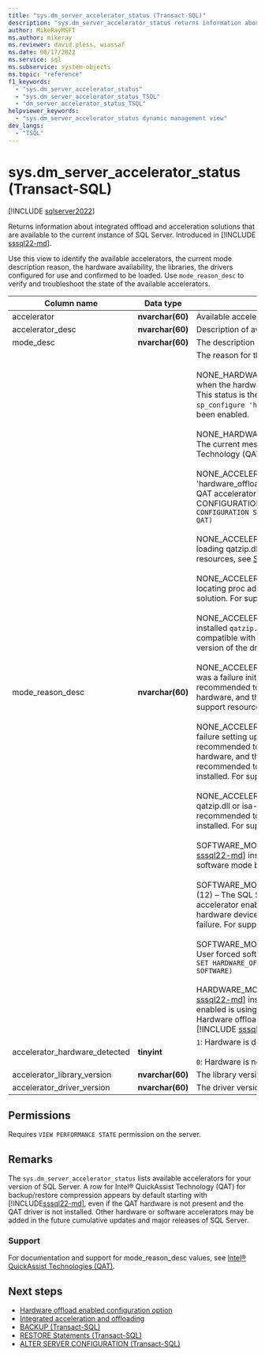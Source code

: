 ```yaml
---
title: "sys.dm_server_accelerator_status (Transact-SQL)"
description: "sys.dm_server_accelerator_status returns information about integrated offload and acceleration solutions that are available to the current instance of SQL Server."
author: MikeRayMSFT
ms.author: mikeray
ms.reviewer: david.pless, wiassaf
ms.date: 08/17/2022
ms.service: sql
ms.subservice: system-objects
ms.topic: "reference"
f1_keywords:
  - "sys.dm_server_accelerator_status"
  - "sys.dm_server_accelerator_status_TSQL"
  - "dm_server_accelerator_status_TSQL"
helpviewer_keywords:
  - "sys.dm_server_accelerator_status dynamic management view"
dev_langs:
  - "TSQL"
---
```


# sys.dm_server_accelerator_status (Transact-SQL)

[!INCLUDE [sqlserver2022](../../includes/applies-to-version/sqlserver2022.md)]

Returns information about integrated offload and acceleration solutions that are available to the current instance of SQL Server. Introduced in [!INCLUDE [sssql22-md](../../includes/sssql22-md.md)].

Use this view to identify the available accelerators, the current mode description reason, the hardware availability, the libraries, the drivers configured for use and confirmed to be loaded. Use `mode_reason_desc` to verify and troubleshoot the state of the available accelerators.

|Column name|Data type|Description|
|-----------------|---------------|-----------------|  
|accelerator|**nvarchar(60)**|Available accelerator.|
|accelerator_desc|**nvarchar(60)**|Description of available accelerators.|
|mode_desc|**nvarchar(60)**|The description of the mode.|
|mode_reason_desc|**nvarchar(60)**|The reason for the mode, used for troubleshooting.<BR /><BR />NONE_HARDWARE_OFFLOAD_NOT_ENABLED (0) – Status when the hardware offloading is not enabled on the instance. This status is the default on a Windows Server when the `sp_configure 'hardware_offload_config'` command has not been enabled.<BR /><BR />NONE_HARDWARE_OFFLOAD_LINUX_NOT_SUPPORTED (1) – The current message on Linux platforms as Intel&reg; QuickAssist Technology (QAT) is currently not supported.<BR /><BR />NONE_ACCELERATOR_CONFIG_NOT_ENABLED (2) – The 'hardware_offload_config' may be configured, but the Intel&reg; QAT accelerator mode is not enabled via the ALTER SERVER CONFIGURATION command.  For example: `ALTER SERVER CONFIGURATION SET HARDWARE_OFFLOAD = ON (ACCELERATOR = QAT)`<BR /><BR />NONE_ACCELERATOR_LOAD_FAILED (3) – There is a failure loading qatzip.dll that is part of the driver solution. For support resources, see [Support](#support).<BR /><BR />NONE_ACCELERATOR_PROC_FAILED (4) – There is a failure locating proc addresses in qatzip.dll that is part of the driver solution. For support resources, see [Support](#support).<BR /><BR />NONE_ACCELERATOR_VERSION_NOT_COMPATIBLE (7) – The installed `qatzip.dll` and `isa-l.dll` versions are not compatible with SQL Server. Install the latest supported version of the drivers from [Intel&reg;](https://developer.intel.com/quickassist).<BR /><BR />NONE_ACCELERATOR_INITIALIZATION_FAILED (8) – There was a failure initializing the Intel&reg; QAT accelerator. It is recommended to check the error log for the availability of the hardware, and the Intel&reg; QAT driver and library versions. For support resources, see [Support](#support).<BR /><BR />NONE_ACCELERATOR_SESSION_FAILED (9) – There was a failure setting up the Intel&reg; QAT accelerator. It is recommended to check the error log for the availability of the hardware, and the Intel&reg; QAT driver and library versions. It is recommended to verify that the drivers were successfully installed. For support resources, see [Support](#support).<BR /><BR />NONE_ACCELERATOR_LIBRARY_NOT_FOUND (10) – The qatzip.dll or isa-l.dll libraries are not available. It is recommended to verify that the drivers were successfully installed. For support resources, see [Support](#support).<BR /><BR />SOFTWARE_MODE_NON_ENTERPRISE_SKU (11) – [!INCLUDE [sssql22-md](../../includes/sssql22-md.md)] instance with the Intel&reg; QAT enabled is using software mode because of the current edition (SKU).<BR /><BR />SOFTWARE_MODE_ACCELERATOR_HARDWARE_NOT_FOUND (12) – The SQL Server instance with hardware offloading and accelerator enabled is using software mode due to the hardware device not being available, due to device or driver failure. For support resources, see [Support](#support).<BR><BR>SOFTWARE_MODE_SOFTWARE_FORCE_OVERRIDE (13) – User forced software mode using  `ALTER SERVER CONFIGURATION SET HARDWARE_OFFLOAD = ON (ACCELERATOR = QAT, MODE = SOFTWARE) `<BR><BR>HARDWARE_MODE_ENTERPRISE_SKU (14) – The [!INCLUDE [sssql22-md](../../includes/sssql22-md.md)] instance with hardware offload and accelerator enabled is using hardware support, with software fallback. Hardware offloading is supported for any accelerator in [!INCLUDE [sssql22-md](../../includes/sssql22-md.md)] and later. |
|accelerator_hardware_detected|**tinyint**|`1`: Hardware is detected. <br><br> `0`: Hardware is not detected. |
|accelerator_library_version|**nvarchar(60)**|The library version for the accelerator.|
|accelerator_driver_version|**nvarchar(60)**|The driver version for the accelerator.|

## Permissions  
Requires `VIEW PERFORMANCE STATE` permission on the server.  

## Remarks

The `sys.dm_server_accelerator_status` lists available accelerators for your version of SQL Server. A row for Intel&reg; QuickAssist Technology (QAT) for backup/restore compression appears by default starting with [!INCLUDE[sssql22-md](../../includes/sssql22-md.md)], even if the QAT hardware is not present and the QAT driver is not installed. Other hardware or software accelerators may be added in the future cumulative updates and major releases of SQL Server.  

### Support

For documentation and support for mode_reason_desc values, see [Intel&reg; QuickAssist Technologies (QAT)](https://developer.intel.com/quickassist).
  
## Next steps

 - [Hardware offload enabled configuration option](../../database-engine/configure-windows/hardware-offload-enable-configuration-option.md)
 - [Integrated acceleration and offloading](../integrated-acceleration/overview.md)
 - [BACKUP (Transact-SQL)](../../t-sql/statements/backup-transact-sql.md)
 - [RESTORE Statements (Transact-SQL)](../../t-sql/statements/restore-statements-transact-sql.md)
 - [ALTER SERVER CONFIGURATION (Transact-SQL)](../../t-sql/statements/alter-server-configuration-transact-sql.md)
  
